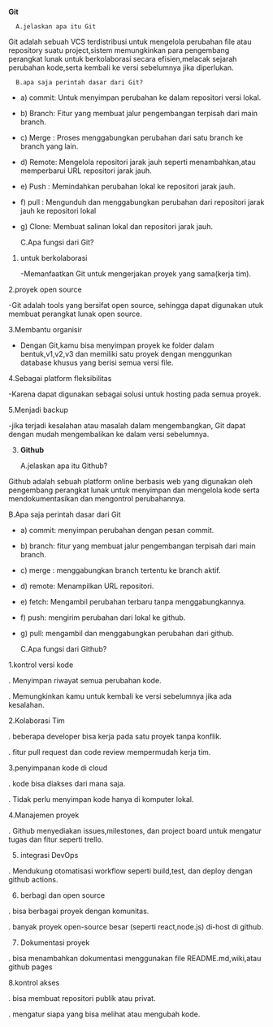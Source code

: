 **Git**

      A.jelaskan apa itu Git 

Git adalah sebuah VCS terdistribusi untuk mengelola perubahan file atau repository suatu project,sistem memungkinkan para pengembang perangkat lunak untuk berkolaborasi secara efisien,melacak sejarah perubahan kode,serta kembali ke versi sebelumnya jika diperlukan.


      B.apa saja perintah dasar dari Git?
      
 
  - a) commit: Untuk menyimpan perubahan ke dalam repositori versi lokal.
  - b) Branch: Fitur yang membuat jalur pengembangan terpisah dari main branch.
  - c) Merge : Proses menggabungkan perubahan dari satu branch ke branch yang lain.
  - d) Remote: Mengelola repositori jarak jauh seperti menambahkan,atau memperbarui 
              URL repositori jarak jauh.         
   - e) Push : Memindahkan perubahan lokal ke repositori jarak jauh.
   - f) pull : Mengunduh dan menggabungkan perubahan dari repositori jarak jauh ke 
            repositori lokal 
   - g) Clone: Membuat salinan lokal dan repositori jarak jauh.
   

       C.Apa fungsi dari Git?

     
1. untuk berkolaborasi

   
   -Memanfaatkan Git untuk mengerjakan proyek yang sama(kerja tim).


2.proyek open source


 -Git adalah tools yang bersifat open source, sehingga dapat digunakan utuk membuat perangkat lunak open source.


3.Membantu organisir 


 - Dengan Git,kamu bisa menyimpan proyek ke folder dalam bentuk,v1,v2,v3 dan memiliki satu proyek dengan menggunkan database khusus yang berisi semua versi file.


4.Sebagai platform fleksibilitas 


 -Karena dapat digunakan sebagai solusi untuk hosting pada semua proyek.


5.Menjadi backup 


 -jika terjadi kesalahan atau masalah dalam mengembangkan, Git dapat dengan mudah mengembalikan ke dalam versi sebelumnya.

3. **Github**
   

    A.jelaskan apa itu Github?

   
Github adalah sebuah platform online berbasis web yang digunakan oleh pengembang perangkat lunak untuk menyimpan dan mengelola kode serta mendokumentasikan dan mengontrol perubahannya.

   B.Apa saja perintah dasar dari Git

- a) commit: menyimpan perubahan dengan pesan commit.
- b) branch: fitur yang membuat jalur pengembangan terpisah dari main branch.
- c) merge : menggabungkan branch tertentu ke branch aktif.
- d) remote: Menampilkan URL repositori.
- e) fetch: Mengambil perubahan terbaru tanpa menggabungkannya.
- f) push: mengirim perubahan dari lokal ke github.
- g) pull: mengambil dan menggabungkan perubahan dari github.


  C.Apa fungsi dari Github?

1.kontrol versi kode


  . Menyimpan riwayat semua perubahan kode.

  
  . Memungkinkan kamu untuk kembali ke versi sebelumnya jika ada kesalahan.

  
2.Kolaborasi Tim


  . beberapa developer bisa kerja pada satu proyek tanpa konflik.

  
  . fitur pull request dan code review mempermudah kerja tim.


3.penyimpanan kode di cloud


  . kode bisa diakses dari mana saja.

  
  . Tidak perlu menyimpan kode hanya di komputer lokal.

  
4.Manajemen proyek 


 . Github menyediakan issues,milestones, dan project board untuk mengatur tugas 
  dan fitur seperti trello.

  
5. integrasi DevOps


  . Mendukung otomatisasi workflow seperti build,test, dan deploy dengan github 
   actions.

   
6. berbagi dan open source

   
 . bisa berbagai proyek dengan komunitas.

 
 . banyak proyek open-source besar (seperti react,node.js) di-host di github.

 
7. Dokumentasi proyek

   
 . bisa menambahkan dokumentasi menggunakan file README.md,wiki,atau github pages

 
8.kontrol akses


 . bisa membuat repositori publik atau privat.

 
 . mengatur siapa yang bisa melihat atau mengubah kode.

 

